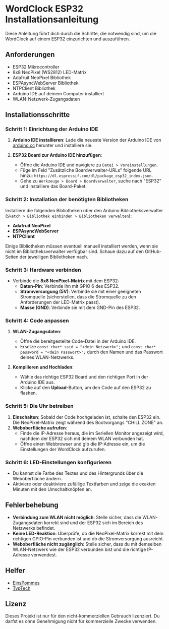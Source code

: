 # WordClock ESP32 Installationsanleitung

Diese Anleitung führt dich durch die Schritte, die notwendig sind, um die WordClock auf einem ESP32 einzurichten und auszuführen.

## Anforderungen

- ESP32 Mikrocontroller
- 8x8 NeoPixel (WS2812) LED-Matrix
- Adafruit NeoPixel Bibliothek
- ESPAsyncWebServer Bibliothek
- NTPClient Bibliothek
- Arduino IDE auf deinem Computer installiert
- WLAN-Netzwerk-Zugangsdaten

## Installationsschritte

### Schritt 1: Einrichtung der Arduino IDE

1. **Arduino IDE installieren**: Lade die neueste Version der Arduino IDE von [arduino.cc](https://www.arduino.cc/en/software) herunter und installiere sie.

2. **ESP32 Board zur Arduino IDE hinzufügen**:
   - Öffne die Arduino IDE und navigiere zu `Datei > Voreinstellungen`.
   - Füge im Feld "Zusätzliche Boardverwalter-URLs" folgende URL hinzu: `https://dl.espressif.com/dl/package_esp32_index.json`.
   - Gehe zu `Werkzeuge > Board > Boardverwalter`, suche nach "ESP32" und installiere das Board-Paket.

### Schritt 2: Installation der benötigten Bibliotheken

Installiere die folgenden Bibliotheken über den Arduino Bibliotheksverwalter (`Sketch > Bibliothek einbinden > Bibliotheken verwalten`):

- **Adafruit NeoPixel**
- **ESPAsyncWebServer**
- **NTPClient**

Einige Bibliotheken müssen eventuell manuell installiert werden, wenn sie nicht im Bibliotheksverwalter verfügbar sind. Schaue dazu auf den GitHub-Seiten der jeweiligen Bibliotheken nach.

### Schritt 3: Hardware verbinden

- Verbinde die **8x8 NeoPixel-Matrix** mit dem ESP32:
  - **Daten-Pin**: Verbinde ihn mit GPIO 6 des ESP32.
  - **Stromversorgung (5V)**: Verbinde sie mit einer geeigneten Stromquelle (sicherstellen, dass die Stromquelle zu den Anforderungen der LED-Matrix passt).
  - **Masse (GND)**: Verbinde sie mit dem GND-Pin des ESP32.

### Schritt 4: Code anpassen

1. **WLAN-Zugangsdaten**:
   - Öffne die bereitgestellte Code-Datei in der Arduino IDE.
   - Ersetze `const char* ssid = "<dein Netzwerk>";` und `const char* password = "<dein Passwort>";` durch den Namen und das Passwort deines WLAN-Netzwerks.

2. **Kompilieren und Hochladen**:
   - Wähle das richtige ESP32 Board und den richtigen Port in der Arduino IDE aus.
   - Klicke auf den **Upload**-Button, um den Code auf den ESP32 zu flashen.

### Schritt 5: Die Uhr betreiben

1. **Einschalten**: Sobald der Code hochgeladen ist, schalte den ESP32 ein. Die NeoPixel-Matrix zeigt während des Bootvorgangs "CHILL ZONE" an.
2. **Weboberfläche aufrufen**:
   - Finde die IP-Adresse heraus, die im Seriellen Monitor angezeigt wird, nachdem der ESP32 sich mit deinem WLAN verbunden hat.
   - Öffne einen Webbrowser und gib die IP-Adresse ein, um die Einstellungen der WordClock aufzurufen.

### Schritt 6: LED-Einstellungen konfigurieren

- Du kannst die Farbe des Textes und des Hintergrunds über die Weboberfläche ändern.
- Aktiviere oder deaktiviere zufällige Textfarben und zeige die exakten Minuten mit den Umschaltknöpfen an.

## Fehlerbehebung

- **Verbindung zum WLAN nicht möglich**: Stelle sicher, dass die WLAN-Zugangsdaten korrekt sind und der ESP32 sich im Bereich des Netzwerks befindet.
- **Keine LED-Reaktion**: Überprüfe, ob die NeoPixel-Matrix korrekt mit dem richtigen GPIO-Pin verbunden ist und ob die Stromversorgung ausreicht.
- **Weboberfläche nicht zugänglich**: Stelle sicher, dass du mit demselben WLAN-Netzwerk wie der ESP32 verbunden bist und die richtige IP-Adresse verwendest.

## Helfer 
- [EinsPommes](https://chill-zone.xyz)
- [TypTech](https://typtech.de)

## Lizenz

Dieses Projekt ist nur für den nicht-kommerziellen Gebrauch lizenziert. Du darfst es ohne Genehmigung nicht für kommerzielle Zwecke verwenden.

